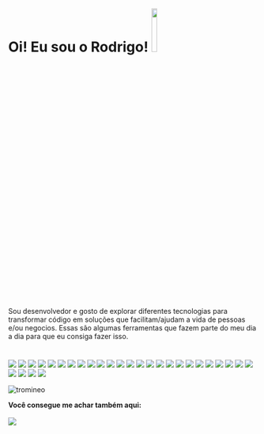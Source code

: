 
#  Oi! Eu sou o Rodrigo! <img src="https://octodex.github.com/images/spidertocat.png" width="15%"></img>
 
<span>Sou desenvolvedor e gosto de explorar diferentes tecnologias para transformar código em soluções que facilitam/ajudam a vida de pessoas e/ou negocios. Essas são algumas ferramentas que fazem parte do meu dia a dia para que eu consiga fazer isso.</span>
#
<img src="https://img.shields.io/badge/HTML5-E34F26?style=for-the-badge&logo=html5&logoColor=white"></img>
<img src="https://img.shields.io/badge/CSS3-1572B6?style=for-the-badge&logo=css3&logoColor=white"></img>
<img src="https://img.shields.io/badge/JavaScript-323330?style=for-the-badge&logo=javascript&logoColor=F7DF1E"></img>
<img src="https://img.shields.io/badge/PHP-777BB4?style=for-the-badge&logo=php&logoColor=white"></img>
<img src="https://img.shields.io/badge/MySQL-00000F?style=for-the-badge&logo=mysql&logoColor=white"></img>
<img src="https://img.shields.io/badge/Vue.js-35495E?style=for-the-badge&logo=vue-dot-js&logoColor=4FC08D"></img>
<img src="https://img.shields.io/badge/Bootstrap-563D7C?style=for-the-badge&logo=bootstrap&logoColor=white"></img>
<img src="https://img.shields.io/badge/Docker-2CA5E0?style=for-the-badge&logo=docker&logoColor=white"></img>
<img src="https://img.shields.io/badge/Git-F05032?style=for-the-badge&logo=git&logoColor=white"></img>
<img src="https://img.shields.io/badge/Ubuntu-E95420?style=for-the-badge&logo=ubuntu&logoColor=white"></img>
<img src="https://img.shields.io/badge/Codeigniter-EF4223?style=for-the-badge&logo=codeigniter&logoColor=white"></img>
<img src="https://img.shields.io/badge/Node.js-43853D?style=for-the-badge&logo=node-dot-js&logoColor=white"></img>
<img src="https://img.shields.io/badge/Laravel-FF2D20?style=for-the-badge&logo=laravel&logoColor=white"></img>
<img src="https://img.shields.io/badge/-materialize--css-ff69b4?style=for-the-badge&logo=materialize--css&logoColor=white"></img>
<img src="https://img.shields.io/badge/jQuery-0769AD?style=for-the-badge&logo=jquery&logoColor=white"></img>
<img src="https://img.shields.io/badge/gitlab%20ci-%23181717.svg?style=for-the-badge&logo=gitlab&logoColor=white)"></img>
<img src="https://img.shields.io/badge/mysql-4479A1.svg?style=for-the-badge&logo=mysql&logoColor=white)"></img>
<img src="https://img.shields.io/badge/figma-%23F24E1E.svg?style=for-the-badge&logo=figma&logoColor=white)"></img>
<img src="https://img.shields.io/badge/less-2B4C80?style=for-the-badge&logo=less&logoColor=white)"></img>
<img src="https://img.shields.io/badge/Rabbitmq-FF6600?style=for-the-badge&logo=rabbitmq&logoColor=white)"></img>
<img src="https://img.shields.io/badge/symfony-%23000000.svg?style=for-the-badge&logo=symfony&logoColor=white"></img>
<img src="https://img.shields.io/badge/c++-%2300599C.svg?style=for-the-badge&logo=c%2B%2B&logoColor=white"></img>
<img src="https://img.shields.io/badge/shell_script-%23121011.svg?style=for-the-badge&logo=gnu-bash&logoColor=white"></img>
<img src="https://img.shields.io/badge/Linux-FCC624?style=for-the-badge&logo=linux&logoColor=black)"></img>
<img src="https://img.shields.io/badge/grafana-%23F46800.svg?style=for-the-badge&logo=grafana&logoColor=white"></img>
<img src="https://img.shields.io/badge/openapiinitiative-%23000000.svg?style=for-the-badge&logo=openapiinitiative&logoColor=white"></img>
<img src="https://img.shields.io/badge/SonarQube-black?style=for-the-badge&logo=sonarqube&logoColor=4E9BCD"></img>
<img src="https://img.shields.io/badge/-Swagger-%23Clojure?style=for-the-badge&logo=swagger&logoColor=white"></img>
<img src="https://img.shields.io/badge/nginx-%23009639.svg?style=for-the-badge&logo=nginx&logoColor=white"></img>

<p>
<img src="https://github-readme-stats.vercel.app/api/top-langs/?username=Tromineo&show_icons=true&hide=html&theme=react&layout=compact" alt="tromineo"/>
</p>

<b>Você consegue me achar também aqui:
<br>
<span>  
<a href="https://www.linkedin.com/in/rodrigo-monteiro-134a51139/"><img src="https://img.shields.io/badge/LinkedIn-0077B5?style=for-the-badge&logo=linkedin&logoColor=white"></img></a>
</span>
<!--
**Tromineo/Tromineo** is a ✨ _special_ ✨ repository because its `README.md` (this file) appears on your GitHub profile.

Here are some ideas to get you started:

- 🔭 I’m currently working on ...
- 🌱 I’m currently learning ...
- 👯 I’m looking to collaborate on ...
- 🤔 I’m looking for help with ...
- 💬 Ask me about ...
- 📫 How to reach me: ...
- 😄 Pronouns: ...
- ⚡ Fun fact: ...
-->

